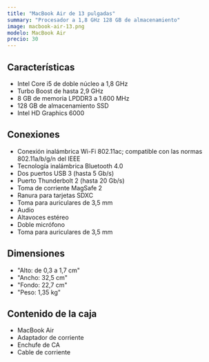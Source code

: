 ```yaml
---
title: "MacBook Air de 13 pulgadas"
summary: "Procesador a 1,8 GHz 128 GB de almacenamiento"
image: macbook-air-13.png
modelo: MacBook Air
precio: 30
---
```


## Características

  - Intel Core i5 de doble núcleo a 1,8 GHz
  - Turbo Boost de hasta 2,9 GHz
  - 8 GB de memoria LPDDR3 a 1.600 MHz
  - 128 GB de almacenamiento SSD
  - Intel HD Graphics 6000

## Conexiones

  - Conexión inalámbrica Wi-Fi 802.11ac; compatible con las normas 802.11a/b/g/n del IEEE
  - Tecnología inalámbrica Bluetooth 4.0
  - Dos puertos USB 3 (hasta 5 Gb/s)
  - Puerto Thunderbolt 2 (hasta 20 Gb/s)
  - Toma de corriente MagSafe 2
  - Ranura para tarjetas SDXC
  - Toma para auriculares de 3,5 mm
  - Audio
  - Altavoces estéreo
  - Doble micrófono
  - Toma para auriculares de 3,5 mm

## Dimensiones

  - "Alto: de 0,3 a 1,7 cm"
  - "Ancho: 32,5 cm"
  - "Fondo: 22,7 cm"
  - "Peso: 1,35 kg"

## Contenido de la caja

  - MacBook Air
  - Adaptador de corriente
  - Enchufe de CA
  - Cable de corriente
